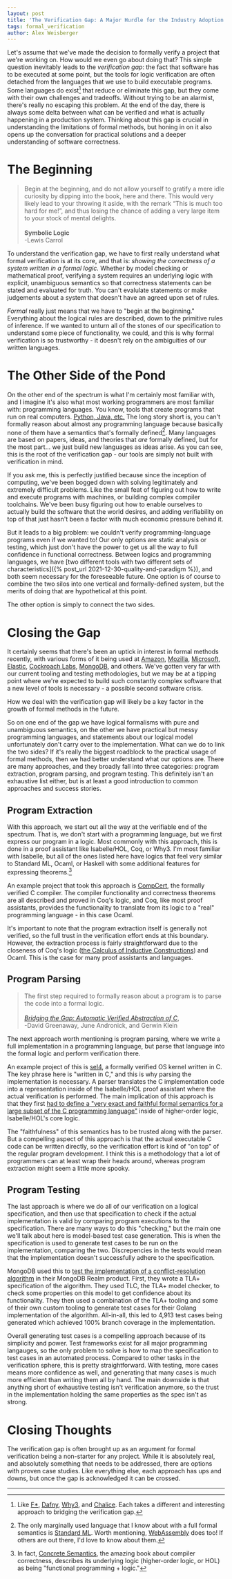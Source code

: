 ```yaml
---
layout: post
title: 'The Verification Gap: A Major Hurdle for the Industry Adoption of Formal Methods'
tags: formal_verification
author: Alex Weisberger
---
```


Let's assume that we've made the decision to formally verify a project that we're working on. How would we even go about doing that? This simple question inevitably leads to the _verification gap_: the fact that software has to be executed at some point, but the tools for logic verification are often detached from the languages that we use to build executable programs. Some languages do exist[^fn1] that reduce or eliminate this gap, but they come with their own challenges and tradeoffs. Without trying to be an alarmist, there's really no escaping this problem. At the end of the day, there is always some delta between what can be verified and what is actually happening in a production system. Thinking about this gap is crucial in understanding the limitations of formal methods, but honing in on it also opens up the conversation for practical solutions and a deeper understanding of software correctness.



# The Beginning

> Begin at the beginning, and do not allow yourself to gratify a mere idle curiosity by dipping into the book, here and there. This would very likely lead to your throwing it aside, with the remark “This is much too hard for me!”, and thus losing the chance of adding a very large item to your stock of mental delights.
> <br><br> **Symbolic Logic**
> <br>-Lewis Carrol

To understand the verification gap, we have to first really understand what formal verification is at its core, and that is: _showing the correctness of a system written in a formal logic._ Whether by model checking or mathematical proof, verifying a system requires an underlying logic with explicit, unambiguous semantics so that correctness statements can be stated and evaluated for truth. You can't evalulate statements or make judgements about a system that doesn't have an agreed upon set of rules. 

_Formal_ really just means that we have to "begin at the beginning." Everything about the logical rules are described, down to the primitive rules of inference. If we wanted to unturn all of the stones of our specification to understand some piece of functionality, we could, and this is why formal verification is so trustworthy - it doesn't rely on the ambiguities of our written languages. 

# The Other Side of the Pond

On the other end of the spectrum is what I'm certainly most familiar with, and I imagine it's also what most working programmers are most familiar with: programming languages. You know, tools that create programs that run on real computers. [Python, Java, etc.](https://www.tiobe.com/tiobe-index/) The long story short is, you can't formally reason about almost any programming language because basically none of them have a semantics that's formally defined[^fn2]. Many languages are based on papers, ideas, and theories that _are_ formally defined, but for the most part... we just build new languages as ideas arise. As you can see, this is the root of the verification gap - our tools are simply not built with verification in mind.

If you ask me, this is perfectly justified because since the inception of computing, we've been bogged down with solving legitimately and extremely difficult problems. Like the small feat of figuring out how to write and execute programs with machines, or building complex compiler toolchains. We've been busy figuring out how to enable ourselves to actually build the software that the world desires, and adding verifiability on top of that just hasn't been a factor with much economic pressure behind it.

But it leads to a big problem: we couldn't verify programming-language programs even if we wanted to! Our only options are static analysis or testing, which just don't have the power to get us all the way to full confidence in functional correctness. Between logics and programming languages, we have [two different tools with two different sets of characteristics]({% post_url 2021-12-30-quality-and-paradigm %}), and both seem necessary for the foreseeable future. One option is of course to combine the two silos into one vertical and formally-defined system, but the merits of doing that are hypothetical at this point. 

The other option is simply to connect the two sides.

# Closing the Gap

It certainly seems that there's been an uptick in interest in formal methods recently, with various forms of it being used at [Amazon](https://lamport.azurewebsites.net/tla/formal-methods-amazon.pdf), [Mozilla](https://blog.mozilla.org/security/2020/07/06/performance-improvements-via-formally-verified-cryptography-in-firefox/), [Microsoft](https://project-everest.github.io/), [Elastic](https://www.youtube.com/watch?v=qYDcbcOVurc), [Cockroach Labs](https://www.cockroachlabs.com/blog/parallel-commits/), [MongoDB](https://www.youtube.com/watch?v=wVmGMQZSP88&list=PLvaSNyqj9rnK4ZJHenG-4emWltWh4vpFv&index=6), and others. We've gotten very far with our current tooling and testing methodologies, but we may be at a tipping point where we're expected to build such constantly complex software that a new level of tools is necessary - a possible second software crisis.

How we deal with the verification gap will likely be a key factor in the growth of formal methods in the future.

So on one end of the gap we have logical formalisms with pure and unambiguous semantics, on the other we have practical but messy programming languages, and statements about our logical model unfortunately don't carry over to the implementation. What can we do to link the two sides? If it's really the biggest roadblock to the practical usage of formal methods, then we had better understand what our options are. There are many approaches, and they broadly fall into three categories: program extraction, program parsing, and program testing. This definitely isn't an exhaustive list either, but is at least a good introduction to common approaches and success stories.

## Program Extraction

With this approach, we start out all the way at the verifiable end of the spectrum. That is, we don't start with a programming language, but we first express our program in a logic. Most commonly with this approach, this is done in a proof assistant like Isabelle/HOL, Coq, or Why3. I'm most familiar with Isabelle, but all of the ones listed here have logics that feel very similar to Standard ML, Ocaml, or Haskell with some additional features for expressing theorems.[^fn3]

An example project that took this approach is [CompCert](https://compcert.org/), the formally verified C compiler. The compiler functionality and correctness theorems are all described and proved in Coq's logic, and Coq, like most proof assistants, provides the functionality to translate from its logic to a "real" programming language - in this case Ocaml.

It's important to note that the program extraction itself is generally not verified, so the full trust in the verification effort ends at this boundary. However, the extraction process is fairly straightforward due to the closeness of Coq's logic ([the Calculus of Inductive Constructions](https://en.wikipedia.org/wiki/Calculus_of_constructions)) and Ocaml. This is the case for many proof assistants and languages.

## Program Parsing

> The first step required to formally reason about a program is to parse the code into a formal logic.
> <br><br>_[Bridging the Gap: Automatic Verified Abstraction of C](https://trustworthy.systems/publications/nicta_full_text/5662.pdf)_,
> <br>-David Greenaway, June Andronick, and Gerwin Klein

The next approach worth mentioning is program parsing, where we write a full implementation in a programming language, but parse that language into the formal logic and perform verification there.

An example project of this is [sel4](https://sel4.systems/), a formally verified OS kernel written in C. The key phrase here is "written in C," and this is why parsing the implementation is necessary. A parser translates the C implementation code into a representation inside of the Isabelle/HOL proof assistant where the actual verification is performed. The main implication of this approach is that they first [had to define a "very exact and faithful formal semantics for a large subset of the C programming language"](http://web1.cs.columbia.edu/~junfeng/09fa-e6998/papers/sel4.pdf) inside of higher-order logic, Isabelle/HOL's core logic. 

The "faithfulness" of this semantics has to be trusted along with the parser. But a compelling aspect of this approach is that the actual executable C code can be written directly, so the verification effort is kind of "on top" of the regular program development. I think this is a methodology that a lot of programmers can at least wrap their heads around, whereas program extraction might seem a little more spooky.

## Program Testing

The last approach is where we do all of our verification on a logical specification, and then use that specification to check if the actual implementation is valid by comparing program executions to the specification. There are many ways to do this "checking," but the main one we'll talk about here is model-based test case generation. This is when the specification is used to generate test cases to be run on the implementation, comparing the two. Discrepencies in the tests would mean that the implementation doesn't successfully adhere to the specification.

MongoDB used this to [test the implementation of a conflict-resolution algorithm](https://www.youtube.com/watch?v=wVmGMQZSP88&t=954s) in their MongoDB Realm product. First, they wrote a TLA+ specification of the algorithm. They used TLC, the TLA+ model checker, to check some properties on this model to get confidence about its functionality. They then used a combination of the TLA+ tooling and some of their own custom tooling to generate test cases for their Golang implementation of the algorithm. All-in-all, this led to 4,913 test cases being generated which achieved 100% branch coverage in the implementation.

Overall generating test cases is a compelling approach because of its simplicity and power. Test frameworks exist for all major programming langauges, so the only problem to solve is how to map the specification to test cases in an automated process. Compared to other tasks in the verification sphere, this is pretty straightforward. With testing, more cases means more confidence as well, and generating that many cases is much more efficient than writing them all by hand. The main downside is that anything short of exhaustive testing isn't verification anymore, so the trust in the implementation holding the same properties as the spec isn't as strong.

# Closing Thoughts

The verification gap is often brought up as an argument for formal verification being a non-starter for any project. While it is absolutely real, and absolutely something that needs to be addressed, there are options with proven case studies. Like everything else, each approach has ups and downs, but once the gap is acknowledged it can be crossed.

<hr>

[^fn1]: Like [F*](https://www.fstar-lang.org/), [Dafny](https://dafny.org/dafny/), [Why3](https://why3.lri.fr/doc/index.html), and [Chalice](https://www.microsoft.com/en-us/research/project/chalice/). Each takes a different and interesting approach to bridging the verification gap.

[^fn2]: The only marginally used language that I know about with a full formal semantics is [Standard ML](https://smlfamily.github.io/sml90-defn.pdf). Worth mentioning, [WebAssembly](https://webassembly.github.io/spec/core/) does too! If others are out there, I'd love to know about them.

[^fn3]: In fact, [Concrete Semantics](http://concrete-semantics.org/), the amazing book about compiler correctness, describes its underlying logic (higher-order logic, or HOL) as being "functional programming + logic."
